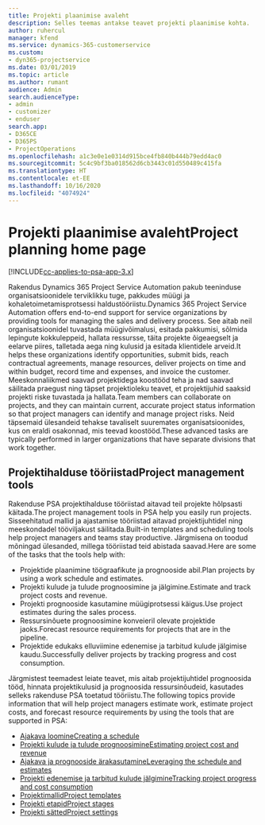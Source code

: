 ```yaml
---
title: Projekti plaanimise avaleht
description: Selles teemas antakse teavet projekti plaanimise kohta.
author: ruhercul
manager: kfend
ms.service: dynamics-365-customerservice
ms.custom:
- dyn365-projectservice
ms.date: 03/01/2019
ms.topic: article
ms.author: rumant
audience: Admin
search.audienceType:
- admin
- customizer
- enduser
search.app:
- D365CE
- D365PS
- ProjectOperations
ms.openlocfilehash: a1c3e0e1e0314d915bce4fb840b444b79edd4ac0
ms.sourcegitcommit: 5c4c9bf3ba018562d6cb3443c01d550489c415fa
ms.translationtype: HT
ms.contentlocale: et-EE
ms.lasthandoff: 10/16/2020
ms.locfileid: "4074924"
---
```

# <a name="project-planning-home-page"></a><span data-ttu-id="9363d-103">Projekti plaanimise avaleht</span><span class="sxs-lookup"><span data-stu-id="9363d-103">Project planning home page</span></span>

[!INCLUDE[cc-applies-to-psa-app-3.x](../includes/cc-applies-to-psa-app-3x.md)]

<span data-ttu-id="9363d-104">Rakendus Dynamics 365 Project Service Automation pakub teeninduse organisatsioonidele terviklikku tuge, pakkudes müügi ja kohaletoimetamisprotsessi haldustööriistu.</span><span class="sxs-lookup"><span data-stu-id="9363d-104">Dynamics 365 Project Service Automation offers end-to-end support for service organizations by providing tools for managing the sales and delivery process.</span></span> <span data-ttu-id="9363d-105">See aitab neil organisatsioonidel tuvastada müügivõimalusi, esitada pakkumisi, sõlmida lepingute kokkuleppeid, hallata ressursse, täita projekte õigeaegselt ja eelarve piires, talletada aega ning kulusid ja esitada klientidele arveid.</span><span class="sxs-lookup"><span data-stu-id="9363d-105">It helps these organizations identify opportunities, submit bids, reach contractual agreements, manage resources, deliver projects on time and within budget, record time and expenses, and invoice the customer.</span></span> <span data-ttu-id="9363d-106">Meeskonnaliikmed saavad projektidega koostööd teha ja nad saavad säilitada praegust ning täpset projektioleku teavet, et projektijuhid saaksid projekti riske tuvastada ja hallata.</span><span class="sxs-lookup"><span data-stu-id="9363d-106">Team members can collaborate on projects, and they can maintain current, accurate project status information so that project managers can identify and manage project risks.</span></span> <span data-ttu-id="9363d-107">Neid täpsemaid ülesandeid tehakse tavaliselt suuremates organisatsioonides, kus on eraldi osakonnad, mis teevad koostööd.</span><span class="sxs-lookup"><span data-stu-id="9363d-107">These advanced tasks are typically performed in larger organizations that have separate divisions that work together.</span></span>

## <a name="project-management-tools"></a><span data-ttu-id="9363d-108">Projektihalduse tööriistad</span><span class="sxs-lookup"><span data-stu-id="9363d-108">Project management tools</span></span>

<span data-ttu-id="9363d-109">Rakenduse PSA projektihalduse tööriistad aitavad teil projekte hõlpsasti käitada.</span><span class="sxs-lookup"><span data-stu-id="9363d-109">The project management tools in PSA help you easily run projects.</span></span> <span data-ttu-id="9363d-110">Sisseehitatud mallid ja ajastamise tööriistad aitavad projektijuhtidel ning meeskondadel tööviljakust säilitada.</span><span class="sxs-lookup"><span data-stu-id="9363d-110">Built-in templates and scheduling tools help project managers and teams stay productive.</span></span> <span data-ttu-id="9363d-111">Järgmisena on toodud mõningad ülesanded, millega tööriistad teid abistada saavad.</span><span class="sxs-lookup"><span data-stu-id="9363d-111">Here are some of the tasks that the tools help with:</span></span>

- <span data-ttu-id="9363d-112">Projektide plaanimine töögraafikute ja prognooside abil.</span><span class="sxs-lookup"><span data-stu-id="9363d-112">Plan projects by using a work schedule and estimates.</span></span>
- <span data-ttu-id="9363d-113">Projekti kulude ja tulude prognoosimine ja jälgimine.</span><span class="sxs-lookup"><span data-stu-id="9363d-113">Estimate and track project costs and revenue.</span></span>
- <span data-ttu-id="9363d-114">Projekti prognooside kasutamine müügiprotsessi käigus.</span><span class="sxs-lookup"><span data-stu-id="9363d-114">Use project estimates during the sales process.</span></span>
- <span data-ttu-id="9363d-115">Ressursinõuete prognoosimine konveieril olevate projektide jaoks.</span><span class="sxs-lookup"><span data-stu-id="9363d-115">Forecast resource requirements for projects that are in the pipeline.</span></span>
- <span data-ttu-id="9363d-116">Projektide edukaks elluviimine edenemise ja tarbitud kulude jälgimise kaudu.</span><span class="sxs-lookup"><span data-stu-id="9363d-116">Successfully deliver projects by tracking progress and cost consumption.</span></span>

<span data-ttu-id="9363d-117">Järgmistest teemadest leiate teavet, mis aitab projektijuhtidel prognoosida tööd, hinnata projektikulusid ja prognoosida ressursinõudeid, kasutades selleks rakenduse PSA toetatud tööriistu.</span><span class="sxs-lookup"><span data-stu-id="9363d-117">The following topics provide information that will help project managers estimate work, estimate project costs, and forecast resource requirements by using the tools that are supported in PSA:</span></span>

- [<span data-ttu-id="9363d-118">Ajakava loomine</span><span class="sxs-lookup"><span data-stu-id="9363d-118">Creating a schedule</span></span>](project-creating.md)
- [<span data-ttu-id="9363d-119">Projekti kulude ja tulude prognoosimine</span><span class="sxs-lookup"><span data-stu-id="9363d-119">Estimating project cost and revenue</span></span>](project-estimating.md)
- [<span data-ttu-id="9363d-120">Ajakava ja prognooside ärakasutamine</span><span class="sxs-lookup"><span data-stu-id="9363d-120">Leveraging the schedule and estimates</span></span>](project-leveraging.md)
- [<span data-ttu-id="9363d-121">Projekti edenemise ja tarbitud kulude jälgimine</span><span class="sxs-lookup"><span data-stu-id="9363d-121">Tracking project progress and cost consumption</span></span>](project-tracking.md)
- [<span data-ttu-id="9363d-122">Projektimallid</span><span class="sxs-lookup"><span data-stu-id="9363d-122">Project templates</span></span>](project-templates.md)
- [<span data-ttu-id="9363d-123">Projekti etapid</span><span class="sxs-lookup"><span data-stu-id="9363d-123">Project stages</span></span>](project-stages.md)
- [<span data-ttu-id="9363d-124">Projekti sätted</span><span class="sxs-lookup"><span data-stu-id="9363d-124">Project settings</span></span>](project-settings.md)
